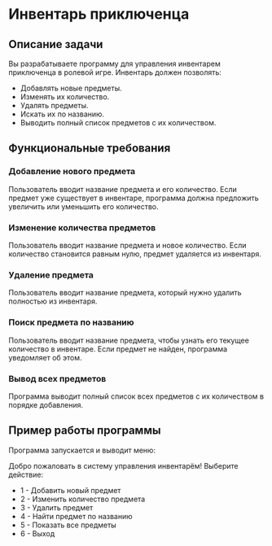 # Инвентарь приключенца

## Описание задачи

Вы разрабатываете программу для управления инвентарем приключенца в ролевой игре. Инвентарь должен позволять:

- Добавлять новые предметы.
- Изменять их количество.
- Удалять предметы.
- Искать их по названию.
- Выводить полный список предметов с их количеством.

## Функциональные требования

### Добавление нового предмета

Пользователь вводит название предмета и его количество. Если предмет уже существует в инвентаре, программа должна предложить увеличить или уменьшить его количество.

### Изменение количества предметов

Пользователь вводит название предмета и новое количество. Если количество становится равным нулю, предмет удаляется из инвентаря.

### Удаление предмета

Пользователь вводит название предмета, который нужно удалить полностью из инвентаря.

### Поиск предмета по названию

Пользователь вводит название предмета, чтобы узнать его текущее количество в инвентаре. Если предмет не найден, программа уведомляет об этом.

### Вывод всех предметов

Программа выводит полный список всех предметов с их количеством в порядке добавления.

## Пример работы программы

Программа запускается и выводит меню:

Добро пожаловать в систему управления инвентарём!
Выберите действие:
- 1 - Добавить новый предмет
- 2 - Изменить количество предмета
- 3 - Удалить предмет
- 4 - Найти предмет по названию
- 5 - Показать все предметы
- 6 - Выход
